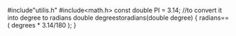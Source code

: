 #include"utilis.h"
#include<math.h>
const double PI = 3.14;
//to convert it into degree to radians
double degreestoradians(double degree) {
    radians==( degrees * 3.14/180 );
}

